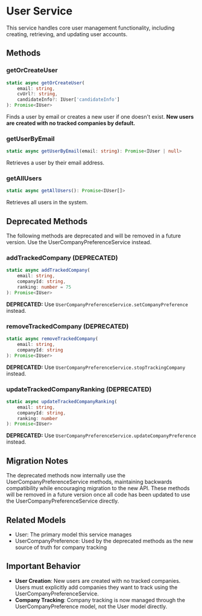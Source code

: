 # User Service

This service handles core user management functionality, including creating, retrieving, and updating user accounts.

## Methods

### getOrCreateUser

```typescript
static async getOrCreateUser(
    email: string,
    cvUrl?: string,
    candidateInfo?: IUser['candidateInfo']
): Promise<IUser>
```

Finds a user by email or creates a new user if one doesn't exist. **New users are created with no tracked companies by default.**

### getUserByEmail

```typescript
static async getUserByEmail(email: string): Promise<IUser | null>
```

Retrieves a user by their email address.

### getAllUsers

```typescript
static async getAllUsers(): Promise<IUser[]>
```

Retrieves all users in the system.

## Deprecated Methods

The following methods are deprecated and will be removed in a future version. Use the UserCompanyPreferenceService instead.

### addTrackedCompany (DEPRECATED)

```typescript
static async addTrackedCompany(
    email: string,
    companyId: string,
    ranking: number = 75
): Promise<IUser>
```

**DEPRECATED:** Use `UserCompanyPreferenceService.setCompanyPreference` instead.

### removeTrackedCompany (DEPRECATED)

```typescript
static async removeTrackedCompany(
    email: string,
    companyId: string
): Promise<IUser>
```

**DEPRECATED:** Use `UserCompanyPreferenceService.stopTrackingCompany` instead.

### updateTrackedCompanyRanking (DEPRECATED)

```typescript
static async updateTrackedCompanyRanking(
    email: string,
    companyId: string,
    ranking: number
): Promise<IUser>
```

**DEPRECATED:** Use `UserCompanyPreferenceService.updateCompanyPreference` instead.

## Migration Notes

The deprecated methods now internally use the UserCompanyPreferenceService methods, maintaining backwards compatibility while encouraging migration to the new API. These methods will be removed in a future version once all code has been updated to use the UserCompanyPreferenceService directly.

## Related Models

- User: The primary model this service manages
- UserCompanyPreference: Used by the deprecated methods as the new source of truth for company tracking

## Important Behavior

- **User Creation**: New users are created with no tracked companies. Users must explicitly add companies they want to track using the UserCompanyPreferenceService.
- **Company Tracking**: Company tracking is now managed through the UserCompanyPreference model, not the User model directly.

